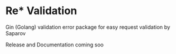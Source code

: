 # Re* Validation

Gin (Golang) validation error package for easy request validation by Saparov

Release and Documentation coming soo

